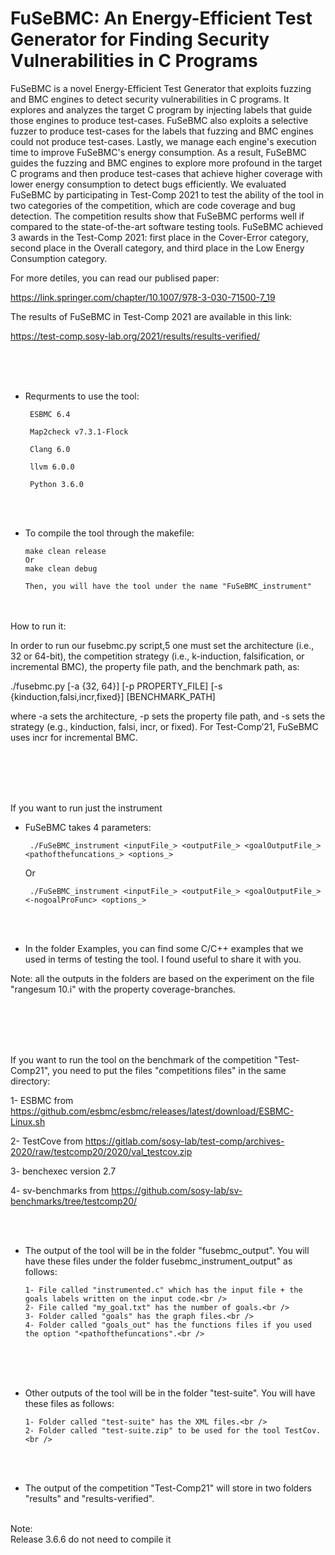 # FuSeBMC: An Energy-Efficient Test Generator for Finding Security Vulnerabilities in C Programs
  FuSeBMC is a novel Energy-Efficient Test Generator that exploits fuzzing and BMC engines to detect security vulnerabilities in C programs. It explores and analyzes the target C program by injecting labels that guide those engines to produce test-cases. FuSeBMC also exploits a selective fuzzer to produce test-cases for the labels that fuzzing and BMC engines could not produce test-cases. Lastly, we manage each engine's execution time to improve FuSeBMC's energy consumption. As a result, FuSeBMC guides the fuzzing and BMC engines to explore more profound in the target C programs and then produce test-cases that achieve higher coverage with lower energy consumption to detect bugs efficiently. We evaluated FuSeBMC by participating in Test-Comp 2021 to test the ability of the tool in two categories of the competition, which are code coverage and bug detection. The competition results show that FuSeBMC performs well if compared to the state-of-the-art software testing tools. FuSeBMC achieved 3 awards in the Test-Comp 2021: first place in the Cover-Error category, second place in the Overall category, and third place in the Low Energy Consumption category.

For more detiles, you can read our publised paper:

https://link.springer.com/chapter/10.1007/978-3-030-71500-7_19

The results of FuSeBMC in Test-Comp 2021 are available in this link:

https://test-comp.sosy-lab.org/2021/results/results-verified/


  <br /><br />  <br />

 * Requrments to use the tool:
 
        ESBMC 6.4
        
        Map2check v7.3.1-Flock
        
        Clang 6.0
  
        llvm 6.0.0
        
        Python 3.6.0

<br /><br />

* To compile the tool through the makefile:

 
      make clean release
      Or
      make clean debug

      Then, you will have the tool under the name "FuSeBMC_instrument"

<br /><br />
How to run it:

In order to run our fusebmc.py script,5 one must set the architecture (i.e., 32 or
64-bit), the competition strategy (i.e., k-induction, falsification, or incremental
BMC), the property file path, and the benchmark path, as:

  ./fusebmc.py [-a {32, 64}] [-p PROPERTY_FILE]
  [-s {kinduction,falsi,incr,fixed}]
  [BENCHMARK_PATH]

where -a sets the architecture, -p sets the property file path, and -s sets
the strategy (e.g., kinduction, falsi, incr, or fixed). For Test-Comp’21,
FuSeBMC uses incr for incremental BMC.


<br /><br />
<br /><br />

If you want to run just the instrument

* FuSeBMC takes 4 parameters:


       ./FuSeBMC_instrument <inputFile_> <outputFile_> <goalOutputFile_> <pathofthefuncations_> <options_>


  Or


       ./FuSeBMC_instrument <inputFile_> <outputFile_> <goalOutputFile_> <-nogoalProFunc> <options_>
 

<br /><br />


* In the folder Examples, you can find some C/C++ examples that we used in terms of testing the tool. I found useful to share it with you.

Note: all the outputs in the folders are based on the experiment on the file "rangesum 10.i" with the property coverage-branches.

<br /><br />



<br /><br />
If you want to run the tool on the benchmark of the competition "Test-Comp21", you need to put the files "competitions files" in the same directory:

1- ESBMC from https://github.com/esbmc/esbmc/releases/latest/download/ESBMC-Linux.sh

2- TestCove from https://gitlab.com/sosy-lab/test-comp/archives-2020/raw/testcomp20/2020/val_testcov.zip

3- benchexec version 2.7

4- sv-benchmarks from https://github.com/sosy-lab/sv-benchmarks/tree/testcomp20/

<br /><br />



* The output of the tool will be in the folder "fusebmc_output". You will have these files under the folder fusebmc_instrument_output" as follows:

      1- File called "instrumented.c" which has the input file + the goals labels written on the input code.<br />
      2- File called "my_goal.txt" has the number of goals.<br />
      3- Folder called "goals" has the graph files.<br />
      4- Folder called "goals_out" has the functions files if you used the option "<pathofthefuncations".<br />

<br /><br /><br />

* Other outputs of the tool will be in the folder "test-suite". You will have these files as follows:

      1- Folder called "test-suite" has the XML files.<br />
      2- Folder called "test-suite.zip" to be used for the tool TestCov.<br />

<br /><br />

* The output of the competition "Test-Comp21" will store in two folders "results" and "results-verified".
<br /><br />


Note:<br />
Release 3.6.6 do not need to compile it
